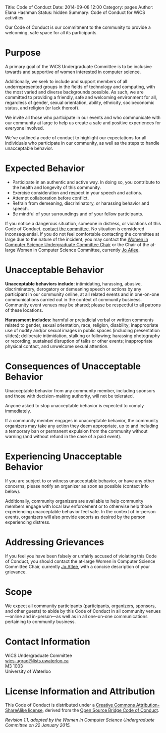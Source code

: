 Title: Code of Conduct
Date: 2014-09-08 12:00
Category: pages
Author: Elana Hashman
Status: hidden
Summary: Code of Conduct for WiCS activities

Our Code of Conduct is our commitment to the community to provide a welcoming,
safe space for all its participants.

# Purpose #

A primary goal of the WiCS Undergraduate Committee is to be inclusive towards
and supportive of women interested in computer science.

Additionally, we seek to include and support members of all underrepresented
groups in the fields of technology and computing, with the most varied and
diverse backgrounds possible. As such, we are committed to providing a
friendly, safe and welcoming environment for all, regardless of gender, sexual
orientation, ability, ethnicity, socioeconomic status, and religion (or lack
thereof).

We invite all those who participate in our events and who communicate with our
community at large to help us create a safe and positive experiences for
everyone involved.

We've outlined a code of conduct to highlight our expectations for all
individuals who participate in our community, as well as the steps to handle
unacceptable behavior.

# Expected Behavior #

+ Participate in an authentic and active way. In doing so, you contribute to
  the health and longevity of this community.
+ Exercise consideration and respect in your speech and actions.
+ Attempt collaboration before conflict.
+ Refrain from demeaning, discriminatory, or harassing behavior and speech.
+ Be mindful of your surroundings and of your fellow participants.

If you notice a dangerous situation, someone in distress, or violations of this
Code of Conduct, [contact the committee](mailto:wics-ugrad@lists.uwaterloo.ca).
No situation is considered inconsequential. If you do not feel comfortable
contacting the committee at large due to the nature of the incident, you may
contact the [Women in Computer Science Undergraduate Committee
Chair]({filename}/pages/exec.md) or the Chair of the at-large Women in Computer
Science Committee, currently [Jo Atlee](mailto:jmatlee@uwaterloo.ca).

# Unacceptable Behavior #

**Unacceptable behaviors include:** intimidating, harassing, abusive,
discriminatory, derogatory or demeaning speech or actions by any participant in
our community online, at all related events and in one-on-one communications
carried out in the context of community business. Community event venues may be
shared; please be respectful to all patrons of these locations.

**Harassment includes:** harmful or prejudicial verbal or written comments
related to gender, sexual orientation, race, religion, disability;
inappropriate use of nudity and/or sexual images in public spaces (including
presentation slides); deliberate intimidation, stalking or following; harassing
photography or recording; sustained disruption of talks or other events;
inappropriate physical contact, and unwelcome sexual attention.

# Consequences of Unacceptable Behavior #

Unacceptable behavior from any community member, including sponsors and those
with decision-making authority, will not be tolerated.

Anyone asked to stop unacceptable behavior is expected to comply immediately.

If a community member engages in unacceptable behavior, the community
organizers may take any action they deem appropriate, up to and including a
temporary ban or permanent expulsion from the community without warning (and
without refund in the case of a paid event).

# Experiencing Unacceptable Behavior #

If you are subject to or witness unacceptable behavior, or have any other
concerns, please notify an organizer as soon as possible (contact info below).

Additionally, community organizers are available to help community members
engage with local law enforcement or to otherwise help those experiencing
unacceptable behavior feel safe. In the context of in-person events, organizers
will also provide escorts as desired by the person experiencing distress.

# Addressing Grievances #

If you feel you have been falsely or unfairly accused of violating this Code of
Conduct, you should contact the at-large Women in Computer Science Committee
Chair, currently [Jo Atlee](mailto:jmatlee@uwaterloo.ca), with a concise
description of your grievance.

# Scope #

We expect all community participants (participants, organizers, sponsors, and
other guests) to abide by this Code of Conduct in all community
venues&mdash;online and in-person&mdash;as well as in all one-on-one
communications pertaining to community business.

# Contact Information #

WiCS Undergraduate Committee<br>
<wics-ugrad@lists.uwaterloo.ca><br>
M3 1003<br>
University of Waterloo

# License Information and Attribution #

This Code of Conduct is distributed under a [Creative Commons
Attribution-ShareAlike
license](http://creativecommons.org/licenses/by-sa/3.0/), derived from the
[Open Source Bridge Code of
Conduct](http://opensourcebridge.org/about/code-of-conduct/).

*Revision 1.1, adopted by the Women in Computer Science Undergraduate Committee
on 22 January 2015.*
